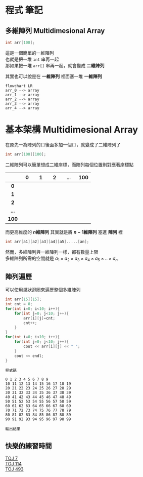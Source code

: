 # **程式 筆記**  
## 多維陣列 Multidimesional Array  

```cpp
int arr[100];
```

這是一個簡單的一維陣列  
也就是把一堆 `int` 串再一起  
那如果把一堆 `arr[]` 串再一起，就會變成 **二維陣列**  

其實也可以說是在 **一維陣列** 裡面塞一堆 **一維陣列**  

```mermaid
flowchart LR
arr_0 --> array
arr_1 --> array
arr_2 --> array
arr_3 --> array
arr_4 --> array
```

# 基本架構 Multidimesional Array  

在原先一為陣列的`[]`後面多加一個`[]`，就變成了二維陣列了  

```cpp
int arr[100][100];
```

二維陣列可以簡單想成二維座標，而陣列每個位置則對應著座標點  

|     | &#160;&#160;0&#160;&#160; | &#160;&#160;1&#160;&#160; | &#160;&#160;2&#160;&#160; | &#160;&#160;...&#160;&#160; | 100 |
|:---:|:-------------------------:|:-------------------------:|:-------------------------:|:---------------------------:|:---:|
|  **0**  |                           |                           |                           |                             |     |     |
|  **1**  |                           |                           |                           |                             |     |     |
|  **2**  |                           |                           |                           |                             |     |     |
| **...** |                           |                           |                           |                             |     |     |
| **100** |                           |                           |                           |                             |     |     |

而更高維度的 **$n$維陣列** 其實就是將 **$n-1$維陣列** 塞進 **陣列** 裡  

```cpp
int arr[a1][a2][a3][a4][a5].....[an];
```

然而，多維陣列與一維陣列一樣，都有數量上限  
多維陣列所需的空間就是 $a_1 \times a_2 \times a_3 \times a_4 \times a_5 \times .. \times a_n$  

## 陣列遍歷

可以使用巢狀迴圈來遍歷整個多維陣列  

```cpp
int arr[15][15];
int cnt = 0;
for(int i=0; i<10; i++){
    for(int j=0; j<10; j++){
        arr[i][j]=cnt;
        cnt++;
    }
}
for(int i=0; i<10; i++){
    for(int j=0; j<10; j++){
        cout << arr[i][j] << " ";
    }
    cout << endl;
}
```
`程式碼`
```
0 1 2 3 4 5 6 7 8 9 
10 11 12 13 14 15 16 17 18 19 
20 21 22 23 24 25 26 27 28 29 
30 31 32 33 34 35 36 37 38 39 
40 41 42 43 44 45 46 47 48 49 
50 51 52 53 54 55 56 57 58 59 
60 61 62 63 64 65 66 67 68 69 
70 71 72 73 74 75 76 77 78 79 
80 81 82 83 84 85 86 87 88 89 
90 91 92 93 94 95 96 97 98 99
```
`輸出結果`

## 快樂的練習時間

[TOJ 7](https://toj.tfcis.org/oj/pro/7/)  
[TOJ 114](https://toj.tfcis.org/oj/pro/114/)  
[TOJ 493](https://toj.tfcis.org/oj/pro/493/)  
